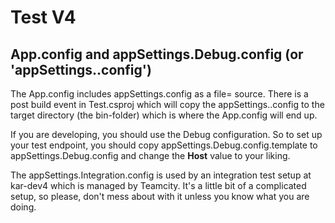 ﻿# Test V4

## App.config and appSettings.Debug.config (or 'appSettings.<configuration>.config')

The App.config includes appSettings.config as a file= source.
There is a post build event in Test.csproj which will copy
the appSettings.<configuration>.config to the target directory (the bin-folder)
which is where the App.config will end up.

If you are developing, you should use the Debug configuration.
So to set up your test endpoint, you should copy appSettings.Debug.config.template
to appSettings.Debug.config and change the **Host** value to your liking.

The appSettings.Integration.config is used by an integration test setup at
kar-dev4 which is managed by Teamcity. It's a little bit of a complicated setup,
so please, don't mess about with it unless you know what you are doing.
